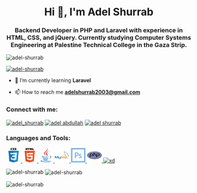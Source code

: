 <h1 align="center">Hi 👋, I'm Adel Shurrab</h1>
<h3 align="center">Backend Developer in PHP and Laravel with experience in HTML, CSS, and jQuery. Currently studying Computer Systems Engineering at Palestine Technical College in the Gaza Strip.</h3>

<p align="left"> <img src="https://komarev.com/ghpvc/?username=adel-shurrab&label=Profile%20views&color=0e75b6&style=flat" alt="adel-shurrab" /> </p>

<p align="left"> <a href="https://github.com/ryo-ma/github-profile-trophy"><img src="https://github-profile-trophy.vercel.app/?username=adel-shurrab" alt="adel-shurrab" /></a> </p>

- 🌱 I’m currently learning **Laravel**

- 📫 How to reach me **adelshurrab2003@gmail.com**

<h3 align="left">Connect with me:</h3>
<p align="left">
<a href="https://twitter.com/adel_shurrab" target="blank"><img align="center" src="https://raw.githubusercontent.com/rahuldkjain/github-profile-readme-generator/master/src/images/icons/Social/twitter.svg" alt="adel_shurrab" height="30" width="40" /></a>
<a href="https://linkedin.com/in/adel abdullah" target="blank"><img align="center" src="https://raw.githubusercontent.com/rahuldkjain/github-profile-readme-generator/master/src/images/icons/Social/linked-in-alt.svg" alt="adel abdullah" height="30" width="40" /></a>
<a href="https://fb.com/adel shurrab" target="blank"><img align="center" src="https://raw.githubusercontent.com/rahuldkjain/github-profile-readme-generator/master/src/images/icons/Social/facebook.svg" alt="adel shurrab" height="30" width="40" /></a>
</p>

<h3 align="left">Languages and Tools:</h3>
<p align="left"> <a href="https://www.w3schools.com/css/" target="_blank" rel="noreferrer"> <img src="https://raw.githubusercontent.com/devicons/devicon/master/icons/css3/css3-original-wordmark.svg" alt="css3" width="40" height="40"/> </a> <a href="https://www.w3.org/html/" target="_blank" rel="noreferrer"> <img src="https://raw.githubusercontent.com/devicons/devicon/master/icons/html5/html5-original-wordmark.svg" alt="html5" width="40" height="40"/> </a> <a href="https://www.java.com" target="_blank" rel="noreferrer"> <img src="https://raw.githubusercontent.com/devicons/devicon/master/icons/java/java-original.svg" alt="java" width="40" height="40"/> </a> <a href="https://www.mysql.com/" target="_blank" rel="noreferrer"> <img src="https://raw.githubusercontent.com/devicons/devicon/master/icons/mysql/mysql-original-wordmark.svg" alt="mysql" width="40" height="40"/> </a> <a href="https://www.photoshop.com/en" target="_blank" rel="noreferrer"> <img src="https://raw.githubusercontent.com/devicons/devicon/master/icons/photoshop/photoshop-line.svg" alt="photoshop" width="40" height="40"/> </a> <a href="https://www.php.net" target="_blank" rel="noreferrer"> <img src="https://raw.githubusercontent.com/devicons/devicon/master/icons/php/php-original.svg" alt="php" width="40" height="40"/> </a> <a href="https://www.adobe.com/products/xd.html" target="_blank" rel="noreferrer"> <img src="https://cdn.worldvectorlogo.com/logos/adobe-xd.svg" alt="xd" width="40" height="40"/> </a> </p>

<p><img align="left" src="https://github-readme-stats.vercel.app/api/top-langs?username=adel-shurrab&show_icons=true&locale=en&layout=compact" alt="adel-shurrab" /></p>

<p>&nbsp;<img align="center" src="https://github-readme-stats.vercel.app/api?username=adel-shurrab&show_icons=true&locale=en" alt="adel-shurrab" /></p>

<p><img align="center" src="https://github-readme-streak-stats.herokuapp.com/?user=adel-shurrab&" alt="adel-shurrab" /></p>
